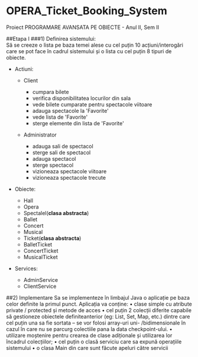 # OPERA_Ticket_Booking_System
Proiect PROGRAMARE AVANSATA PE OBIECTE - Anul II, Sem II

##Etapa I 
###1) Definirea sistemului:  
Să se creeze o lista pe baza temei alese cu cel puțin 10 acțiuni/interogări care se pot face în cadrul 
sistemului și o lista cu cel puțin 8 tipuri de obiecte. 
- Actiuni:
  - Client
    - cumpara bilete
    - verifica disponibilitatea locurilor din sala
    - vede bilete cumparate pentru spectacole viitoare
    - adauga spectacole la 'Favorite'
    - vede lista de 'Favorite'
    - sterge elemente din lista de 'Favorite'
    
  - Administrator
    - adauga sali de spectacol
    - sterge sali de spectacol
    - adauga spectacol
    - sterge spectacol
    - vizioneaza spectacole viitoare
    - vizioneaza spectacole trecute

  
  
- Obiecte:
  - Hall
  - Opera
  - Spectalel(__clasa abstracta__)
  - Ballet
  - Concert
  - Musical
  - Ticket(__clasa abstracta__)
  - BalletTicket
  - ConcertTicket
  - MusicalTicket

- Services:
  - AdminService
  - ClientService

##2) Implementare 
Sa se implementeze în limbajul Java o aplicație pe baza celor definite la primul punct. 
Aplicația va conține: 
• clase simple cu atribute private / protected și metode de acces 
• cel puțin 2 colecții diferite capabile să gestioneze obiectele definiteanterior (eg: List, Set, Map, 
etc.) dintre care cel puțin una sa fie sortata – se vor folosi array-uri uni- /bidimensionale în cazul în care 
nu se parcurg colectiile pana la data checkpoint-ului. 
• utilizare moștenire pentru crearea de clase adiționale și utilizarea lor încadrul colecțiilor; 
• cel puțin o clasă serviciu care sa expună operațiile sistemului 
• o clasa Main din care sunt făcute apeluri către servicii
